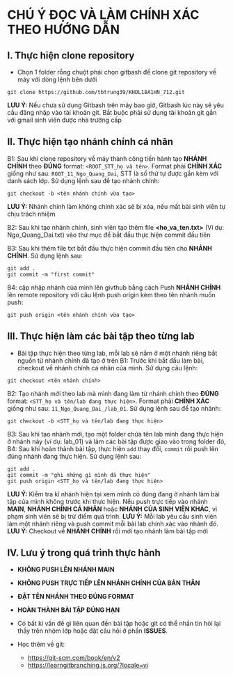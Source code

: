 # **CHÚ Ý ĐỌC VÀ LÀM CHÍNH XÁC THEO HƯỚNG DẪN**

## I. Thực hiện clone repository

- Chọn 1 folder rỗng chuột phải chọn gitbash để clone git repository về máy với dòng lệnh bên dưới

```
git clone https://github.com/tbtrung39/KHDL18A1HN_712.git
```

**LƯU Ý:** Nếu chưa sử dụng Gitbash trên máy bao giờ, Gitbash lúc này sẽ yêu cầu đăng nhập vào tài khoản git. Bắt buộc phải sử dụng tài khoản git gắn với gmail sinh viên được nhà trường cấp

## II. Thực hiện tạo nhánh chính cá nhân

B1: Sau khi clone repository về máy thành công tiến hành tạo **NHÁNH CHÍNH** theo **ĐÚNG** format: `<ROOT_STT_họ và tên>`. Format phải **CHÍNH XÁC** giống như sau: `ROOT_11_Ngo_Quang_Dai`, STT là số thứ tự được gắn kèm với danh sách lớp. Sử dụng lệnh sau để tạo nhánh chính:

```
git checkout -b <tên nhánh chính vừa tạo>
```

**LƯU Ý:** Nhánh chính làm không chính xác sẽ bị xóa, nếu mất bài sinh viên tự chịu trách nhiệm

B2: Sau khi tạo nhánh chính, sinh viên tạo thêm file **<ho_va_ten.txt>** (Ví dụ: Ngo_Quang_Dai.txt) vào thư mục để bắt đầu thực hiện commit đầu tiên

B3: Sau khi thêm file txt bắt đầu thực hiện commit đầu tiên cho **NHÁNH CHÍNH**. Sử dụng lệnh sau:

```
git add .
git commit -m "first commit"
```

B4: cập nhập nhánh của mình lên givthub bằng cách Push **NHÁNH CHÍNH** lên remote repository với câu lệnh push origin kèm theo tên nhánh muốn push:

```
git push origin <tên nhánh chính vừa tạo>
```

## III. Thực hiện làm các bài tập theo từng lab

- Bài tập thực hiện theo từng lab, mỗi lab sẽ nằm ở một nhánh riêng bắt nguồn từ nhánh chính đã tạo ở trên
B1: Trước khi bắt đầu làm bài, checkout về nhánh chính cá nhân của mình. Sử dụng câu lệnh:
```
git checkout <tên nhánh chính>
```
B2: Tạo nhánh mới theo lab mà mình đang làm từ nhánh chính theo **ĐÚNG** format: `<STT_họ và tên/lab đang thực hiện>`. Format phải **CHÍNH XÁC** giống như sau: `11_Ngo_Quang_Dai_/lab_01`. Sử dụng lệnh sau để tạo nhánh:

```
git checkout -b <STT_họ và tên/lab đang thực hiện>
```

B3: Sau khi tạo nhánh mới, tạo một folder chứa tên lab mình đang thực hiện ở nhánh này (ví dụ: lab_01) và làm các bài tập được giao vào trong folder đó,
B4: Sau khi hoàn thành bài tập, thực hiện `add` thay đổi, `commit` rồi push lên đúng nhánh đang thực hiện. Sử dụng lệnh sau:

```
git add .
git commit -m "ghi những gì mình đã thực hiện"
git push origin <STT_họ và tên/lab đang thực hiện>
```

**LƯU Ý:** Kiểm tra kĩ nhánh hiện tại xem mình có đúng đang ở nhánh làm bài tập của mình không trước khi thực hiện. Nếu push trực tiếp vào nhánh **MAIN**, **NHÁNH CHÍNH CÁ NHÂN** hoặc **NHÁNH CỦA SINH VIÊN KHÁC**, vi phạm sinh viên sẽ bị trừ điểm quá trình.
**LƯU Ý:** Mỗi lab yêu cầu sinh viên làm một nhánh riêng và push commit mỗi bài lab chính xác vào nhánh đó.
**LƯU Ý:** Checkout về **NHÁNH CHÍNH** rồi mới tạo nhánh làm bài tập mới

## IV. Lưu ý trong quá trình thực hành
- **KHÔNG PUSH LÊN NHÁNH MAIN**
- **KHÔNG PUSH TRỰC TIẾP LÊN NHÁNH CHÍNH CỦA BẢN THÂN**
- **ĐẶT TÊN NHÁNH THEO ĐÚNG FORMAT**
- **HOÀN THÀNH BÀI TẬP ĐÚNG HẠN**

- Có bất kì vấn đề gì liên quan đến bài tập hoặc git có thể nhắn tin hỏi lại thầy trên nhóm lớp hoặc đặt câu hỏi ở phần **ISSUES**.
- Học thêm về git:
  - https://git-scm.com/book/en/v2
  - https://learngitbranching.js.org/?locale=vi
